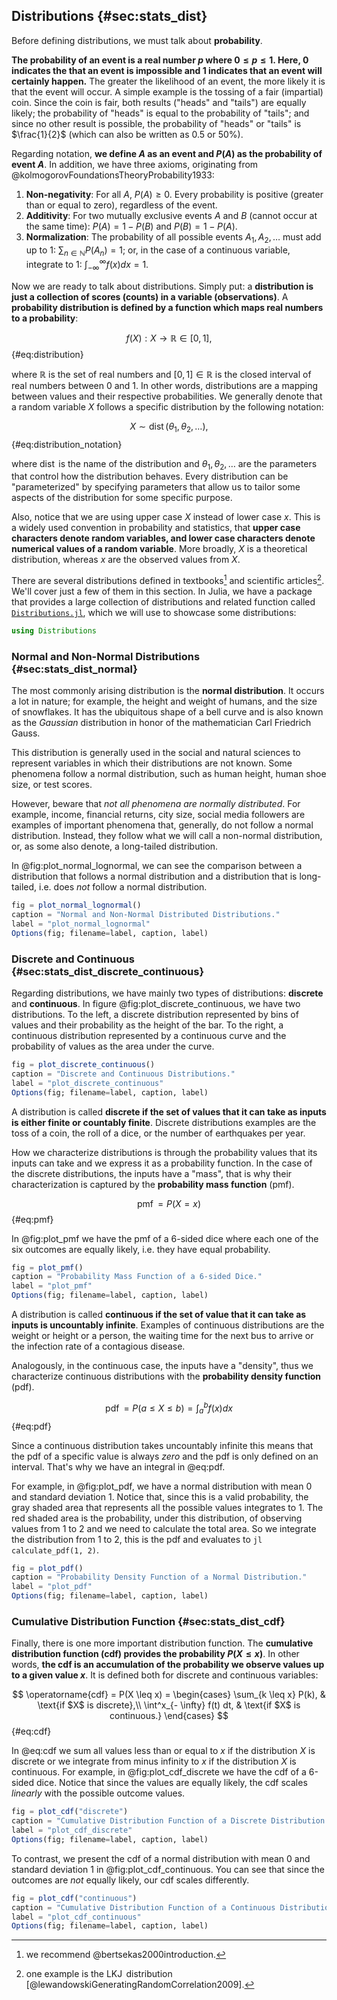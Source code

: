 ## Distributions {#sec:stats_dist}

Before defining distributions, we must talk about **probability**.

**The probability of an event is a real number $p$ where $0 \leq p \leq 1$.
Here, 0 indicates the that an event is impossible and 1 indicates that an event will certainly happen.**
The greater the likelihood of an event, the more likely it is that the event will occur.
A simple example is the tossing of a fair (impartial) coin.
Since the coin is fair, both results ("heads" and "tails") are equally likely; the probability of "heads" is equal to the probability of "tails"; and since no other result is possible, the probability of "heads" or "tails" is $\frac{1}{2}$ (which can also be written as 0.5 or 50%).

Regarding notation, **we define $A$ as an event and $P(A)$ as the probability of event $A$**.
In addition, we have three axioms, originating from @kolmogorovFoundationsTheoryProbability1933:

1. **Non-negativity**: For all $A$, $P(A) \geq 0$. Every probability is positive (greater than or equal to zero), regardless of the event.
2. **Additivity**: For two mutually exclusive events $A$ and $B$ (cannot occur at the same time): $P(A) = 1 - P(B)$ and $P(B) = 1 - P(A)$.
3. **Normalization**: The probability of all possible events $A_1, A_2, \dots$ must add up to 1: $\sum_{n \in \mathbb{N}} P(A_n) = 1$; or, in the case of a continuous variable, integrate to 1: $\int^\infty_{-\infty} f(x) dx = 1$.

Now we are ready to talk about distributions.
Simply put: a **distribution is just a collection of scores (counts) in a variable (observations)**.
A **probability distribution is defined by a function which maps real numbers to a probability**:

$$ f(X): X \to \mathbb{R} \in [0, 1], $$ {#eq:distribution}

where $\mathbb{R}$ is the set of real numbers and $[0, 1] \in \mathbb{R}$ is the closed interval of real numbers between 0 and 1.
In other words, distributions are a mapping between values and their respective probabilities.
We generally denote that a random variable $X$ follows a specific distribution by the following notation:

$$ X \sim \operatorname{dist}(\theta_1, \theta_2, \dots), $$ {#eq:distribution_notation}

where $\operatorname{dist}$ is the name of the distribution and $\theta_1, \theta_2, \dots$ are the parameters that control how the distribution behaves.
Every distribution can be "parameterized" by specifying parameters that allow us to tailor some aspects of the distribution for some specific purpose.

Also, notice that we are using upper case $X$ instead of lower case $x$.
This is a widely used convention in probability and statistics, that **upper case characters denote random variables, and lower case characters denote numerical values of a random variable**.
More broadly, $X$ is a theoretical distribution, whereas $x$ are the observed values from $X$.

There are several distributions defined in textbooks[^stats_book] and scientific articles[^stats_articles].
We'll cover just a few of them in this section.
In Julia, we have a package that provides a large collection of distributions and related function called [`Distributions.jl`](https://juliastats.org/Distributions.jl/dev/), which we will use to showcase some distributions:

[^stats_book]: we recommend @bertsekas2000introduction.
[^stats_articles]: one example is the $\operatorname{LKJ}$ distribution [@lewandowskiGeneratingRandomCorrelation2009].

```julia
using Distributions
```

### Normal and Non-Normal Distributions {#sec:stats_dist_normal}

The most commonly arising distribution is the **normal distribution**.
It occurs a lot in nature; for example, the height and weight of humans, and the size of snowflakes.
It has the ubiquitous shape of a bell curve and is also known as the *Gaussian* distribution in honor of the mathematician Carl Friedrich Gauss.

This distribution is generally used in the social and natural sciences to represent variables in which their distributions are not known.
Some phenomena follow a normal distribution, such as human height, human shoe size, or test scores.

However, beware that *not all phenomena are normally distributed*.
For example, income, financial returns, city size, social media followers are examples of important phenomena that, generally, do not follow a normal distribution.
Instead, they follow what we will call a non-normal distribution, or, as some also denote, a long-tailed distribution.

In @fig:plot_normal_lognormal, we can see the comparison between a distribution that follows a normal distribution and a distribution that is long-tailed, i.e. does *not* follow a normal distribution.

```jl
fig = plot_normal_lognormal()
caption = "Normal and Non-Normal Distributed Distributions."
label = "plot_normal_lognormal"
Options(fig; filename=label, caption, label)
```

### Discrete and Continuous {#sec:stats_dist_discrete_continuous}

Regarding distributions, we have mainly two types of distributions: **discrete** and **continuous**.
In figure @fig:plot_discrete_continuous, we have two distributions.
To the left, a discrete distribution represented by bins of values and their probability as the height of the bar.
To the right, a continuous distribution represented by a continuous curve and the probability of values as the area under the curve.

```jl
fig = plot_discrete_continuous()
caption = "Discrete and Continuous Distributions."
label = "plot_discrete_continuous"
Options(fig; filename=label, caption, label)
```

A distribution is called **discrete if the set of values that it can take as inputs is either finite or countably finite**.
Discrete distributions examples are the toss of a coin, the roll of a dice, or the number of earthquakes per year.

How we characterize distributions is through the probability values that its inputs can take and we express it as a probability function.
In the case of the discrete distributions, the inputs have a "mass", that is why their characterization is captured by the **probability mass function** (pmf).

$$ \operatorname{pmf} = P(X = x) $$ {#eq:pmf}

In @fig:plot_pmf we have the pmf of a 6-sided dice where each one of the six outcomes are equally likely, i.e. they have equal probability.

```jl
fig = plot_pmf()
caption = "Probability Mass Function of a 6-sided Dice."
label = "plot_pmf"
Options(fig; filename=label, caption, label)
```

A distribution is called **continuous if the set of value that it can take as inputs is uncountably infinite**.
Examples of continuous distributions are the weight or height or a person, the waiting time for the next bus to arrive or the infection rate of a contagious disease.

Analogously, in the continuous case, the inputs have a "density", thus we characterize continuous distributions with the **probability density function** (pdf).

$$ \operatorname{pdf} = P(a \leq X \leq b) = \int_a^b f(x) dx $$ {#eq:pdf}

Since a continuous distribution takes uncountably infinite this means that the pdf of a specific value is always *zero* and the pdf is only defined on an interval.
That's why we have an integral in @eq:pdf.

For example, in @fig:plot_pdf, we have a normal distribution with mean 0 and standard deviation 1.
Notice that, since this is a valid probability, the gray shaded area that represents all the possible values integrates to 1.
The red shaded area is the probability, under this distribution, of observing values from 1 to 2 and we need to calculate the total area.
So we integrate the distribution from 1 to 2, this is the pdf and evaluates to `jl calculate_pdf(1, 2)`.

```jl
fig = plot_pdf()
caption = "Probability Density Function of a Normal Distribution."
label = "plot_pdf"
Options(fig; filename=label, caption, label)
```

### Cumulative Distribution Function {#sec:stats_dist_cdf}

Finally, there is one more important distribution function.
The **cumulative distribution function (cdf) provides the probability $P(X \leq x)$**.
In other words, **the cdf is an accumulation of the probability we observe values up to a given value $x$**.
It is defined both for discrete and continuous variables:

$$ \operatorname{cdf} = P(X \leq x) =
 \begin{cases}
 \sum_{k \leq x} P(k), & \text{if $X$  is discrete},\\
 \int^x_{- \infty} f(t) dt, & \text{if $X$ is continuous.}
 \end{cases} $$ {#eq:cdf}

In @eq:cdf we sum all values less than or equal to $x$ if the distribution $X$ is discrete or we integrate from minus infinity to $x$ if the distribution $X$ is continuous.
For example, in @fig:plot_cdf_discrete we have the cdf of a 6-sided dice.
Notice that since the values are equally likely, the cdf scales *linearly* with the possible outcome values.

```jl
fig = plot_cdf("discrete")
caption = "Cumulative Distribution Function of a Discrete Distribution -- 6-sided Dice."
label = "plot_cdf_discrete"
Options(fig; filename=label, caption, label)
```

To contrast, we present the cdf of a normal distribution with mean 0 and standard deviation 1 in @fig:plot_cdf_continuous.
You can see that since the outcomes are *not* equally likely, our cdf scales differently.

```jl
fig = plot_cdf("continuous")
caption = "Cumulative Distribution Function of a Continuous Distribution -- Normal Distribution."
label = "plot_cdf_continuous"
Options(fig; filename=label, caption, label)
```
